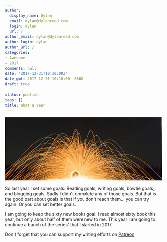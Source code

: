 ```yaml
---
author:
  display_name: Dylan
  email: dylan@dylanreed.com
  login: dylan
  url: /
author_email: dylan@dylanreed.com
author_login: dylan
author_url: /
categories:
- Awesome
- 2017
comments: null
date: "2017-12-31T10:10:00Z"
date_gmt: 2017-12-31 10:10:00 -0600
draft: true

status: publish
tags: []
title: What a Year
---
```

![Happy New Year!!](https://raw.githubusercontent.com/dylanreed/dylan.blog/gh-pages/images/other/20172018.jpg)

So last year I set some goals. Reading goals, writing goals, bowtie goals, and blogging goals. Sadly I didn't complete any of those goals. But that is the good part about goals is that if you don't reach them... you can try again. Or you can set better goals. 

I am going to keep the sixty new books goal. I read almost sixty book this year, but only about half of them were new to me. This year I am going to continue a bunch of the series' that I started in 2017. 





Don't forget that you can support my writing efforts on [Patreon](https://www.patreon.com/dylanreed)
